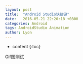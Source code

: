 ```yaml
---
layout: post
title:  "Android Studio快捷键"
date:   2016-05-21 22:20:18 +0800
categories: Android
tags: AndroidStudio Animation
author: Lyon
---
```

* content
  {:toc}


Gif图测试






